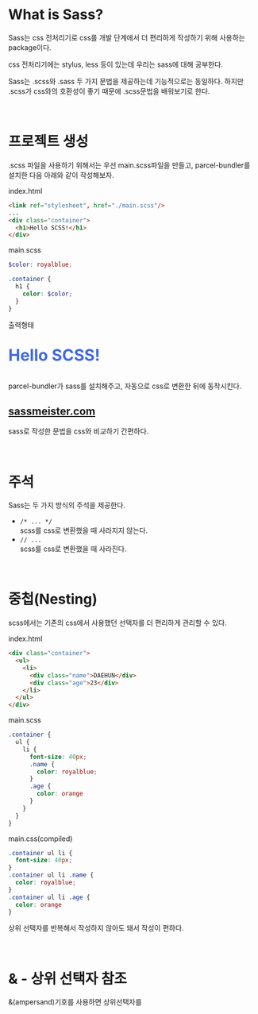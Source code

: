 # What is Sass?

Sass는 css 전처리기로 css를 개발 단계에서 더 편리하게 작성하기 위해 사용하는 package이다.  

css 전처리기에는 stylus, less 등이 있는데 우리는 sass에 대해 공부한다.

Sass는 .scss와 .sass 두 가지 문법을 제공하는데 기능적으로는 동일하다. 하지만 .scss가 css와의 호환성이 좋기 때문에 .scss문법을 배워보기로 한다.  

<br>

# 프로젝트 생성

.scss 파일을 사용하기 위해서는 우선 main.scss파일을 만들고, parcel-bundler를 설치한 다음 아래와 같이 작성해보자.

index.html
```html
<link ref="stylesheet", href="./main.scss"/>
...
<div class="container">
  <h1>Hello SCSS!</h1>
</div>
```
main.scss
```scss
$color: royalblue;

.container {
  h1 {
    color: $color;
  }
}
```
출력형태  
<p style="color:royalblue;font-size:32px;font-weight:bold;">Hello SCSS!</p>  

parcel-bundler가 sass를 설치해주고, 자동으로 css로 변환한 뒤에 동작시킨다.

## [sassmeister.com](https://sassmeiseter.com)  
sass로 작성한 문법을 css와 비교하기 간편하다.

<br>

# 주석

Sass는 두 가지 방식의 주석을 제공한다.
- `/* ... */`  
scss를 css로 변환했을 때 사라지지 않는다.
- `// ...`  
scss를 css로 변환했을 때 사라진다.

<br>

# 중첩(Nesting)

scss에서는 기존의 css에서 사용했던 선택자를 더 편리하게 관리할 수 있다.

index.html
```html
<div class="container">
  <ul>
    <li>
      <div class="name">DAEHUN</div>
      <div class="age">23</div>
    </li>
  </ul>
</div>
```
main.scss
```scss
.container {
  ul {
    li {
      font-size: 40px;
      .name {
        color: royalblue;
      }
      .age {
        color: orange
      }
    }
  }
}
```
main.css(compiled)
```css
.container ul li {
  font-size: 40px;
}
.container ul li .name {
  color: royalblue;
}
.container ul li .age {
  color: orange
}
```
상위 선택자를 반복해서 작성하지 않아도 돼서 작성이 편하다.

<br>

# & - 상위 선택자 참조

&(ampersand)기호를 사용하면 상위선택자를 
```
```